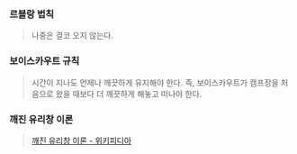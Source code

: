 ### 르블랑 법칙
> 나중은 결코 오지 않는다.
### 보이스카우트 규칙
> 시간이 지나도 언제나 깨끗하게 유지해야 한다. 즉, 보이스카우트가 캠프장을 처음으로 왔을 때보다 더 깨끗하게 해놓고 떠나야 한다.
### 깨진 유리창 이론
>[깨진 유리창 이론 - 위키피디아](https://ko.wikipedia.org/wiki/%EA%B9%A8%EC%A7%84_%EC%9C%A0%EB%A6%AC%EC%B0%BD_%EC%9D%B4%EB%A1%A0)